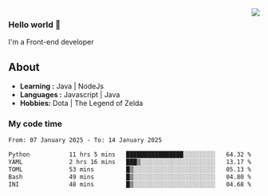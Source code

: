 <img align='right' src="https://github-readme-stats.vercel.app/api?username=jumodada&show_icons=true&theme=vue">

### Hello world 👋

I'm a Front-end developer 
    
## About
-  **Learning :** Java | NodeJs
-  **Languages :** Javascript | Java
-  **Hobbies:** Dota | The Legend of Zelda

### My code time

<!--START_SECTION:waka-->

```txt
From: 07 January 2025 - To: 14 January 2025

Python           11 hrs 5 mins   ████████████████░░░░░░░░░   64.32 %
YAML             2 hrs 16 mins   ███▒░░░░░░░░░░░░░░░░░░░░░   13.17 %
TOML             53 mins         █▒░░░░░░░░░░░░░░░░░░░░░░░   05.13 %
Bash             49 mins         █▒░░░░░░░░░░░░░░░░░░░░░░░   04.80 %
INI              48 mins         █▒░░░░░░░░░░░░░░░░░░░░░░░   04.68 %
```

<!--END_SECTION:waka-->
